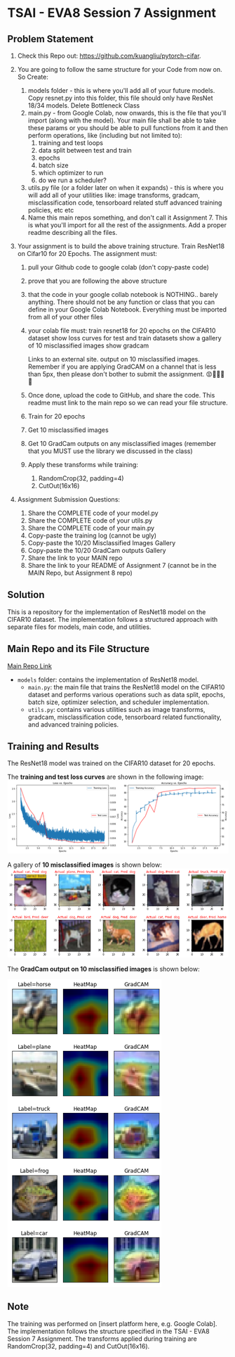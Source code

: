 # TSAI - EVA8 Session 7 Assignment

## Problem Statement

1. Check this Repo out: https://github.com/kuangliu/pytorch-cifar.  
2. You are going to follow the same structure for your Code from now on. So Create:  
    1. models folder - this is where you'll add all of your future models. Copy resnet.py into this folder, this file should only have ResNet 18/34 models. Delete Bottleneck Class  
    2. main.py - from Google Colab, now onwards, this is the file that you'll import (along with the model). Your main file shall be able to take these params or you should be able to pull functions from it and then perform operations, like (including but not limited to):  
        1. training and test loops  
        2. data split between test and train  
        3. epochs  
        4. batch size  
        5. which optimizer to run  
        6. do we run a scheduler?  
    3. utils.py file (or a folder later on when it expands) - this is where you will add all of your utilities like:
            image transforms,
            gradcam,
            misclassification code,
            tensorboard related stuff
            advanced training policies, etc
            etc 
    4. Name this main repos something, and don't call it Assignment 7. This is what you'll import for all the rest of the assignments. Add a proper readme describing all the files.  
3. Your assignment is to build the above training structure. Train ResNet18 on Cifar10 for 20 Epochs. The assignment must:
    1. pull your Github code to google colab (don't copy-paste code)  
    2. prove that you are following the above structure  
    3. that the code in your google collab notebook is NOTHING.. barely anything. There should not be any function or class that you can define in your Google Colab Notebook. Everything must be imported from all of your other files
    4. your colab file must:
            train resnet18 for 20 epochs on the CIFAR10 dataset
            show loss curves for test and train datasets
            show a gallery of 10 misclassified images
            show gradcam 

        Links to an external site. output on 10 misclassified images. Remember if you are applying GradCAM on a channel that is less than 5px, then please don't bother to submit the assignment. 😡🤬🤬🤬🤬
    5. Once done, upload the code to GitHub, and share the code. This readme must link to the main repo so we can read your file structure.  
    6. Train for 20 epochs  
    7. Get 10 misclassified images  
    8. Get 10 GradCam outputs on any misclassified images (remember that you MUST use the library we discussed in the class)  
    9. Apply these transforms while training:  
        1. RandomCrop(32, padding=4)
        2. CutOut(16x16)  

4. Assignment Submission Questions:  

    1. Share the COMPLETE code of your model.py  
    2. Share the COMPLETE code of your utils.py  
    3. Share the COMPLETE code of your main.py  
    4. Copy-paste the training log (cannot be ugly)  
    5. Copy-paste the 10/20 Misclassified Images Gallery  
    6. Copy-paste the 10/20 GradCam outputs Gallery  
    7. Share the link to your MAIN repo  
    8. Share the link to your README of Assignment 7 (cannot be in the MAIN Repo, but Assignment 8 repo)  

## Solution
This is a repository for the implementation of ResNet18 model on the CIFAR10 dataset. The implementation follows a structured approach with separate files for models, main code, and utilities.

## Main Repo and its File Structure
[Main Repo Link](https://github.com/sujitojha1/pytorch-eva8)  
- `models` folder: contains the implementation of ResNet18 model.
    - `main.py`: the main file that trains the ResNet18 model on the CIFAR10 dataset and performs various operations such as data split, epochs, batch size, optimizer selection, and scheduler implementation.
    - `utils.py`: contains various utilities such as image transforms, gradcam, misclassification code, tensorboard related functionality, and advanced training policies.

## Training and Results
The ResNet18 model was trained on the CIFAR10 dataset for 20 epochs. 

The **training and test loss curves** are shown in the following image:  
![loss_graph](./images/loss_accuracy_graph.png)

A gallery of **10 misclassified images** is shown below: 
![miss_classified](./images/miss_classified_images.png)

The **GradCam output on 10 misclassified images** is shown below:  

![gradCam](./images/gradCam.png)

## Note
The training was performed on [insert platform here, e.g. Google Colab].
The implementation follows the structure specified in the TSAI - EVA8 Session 7 Assignment.
The transforms applied during training are RandomCrop(32, padding=4) and CutOut(16x16).






